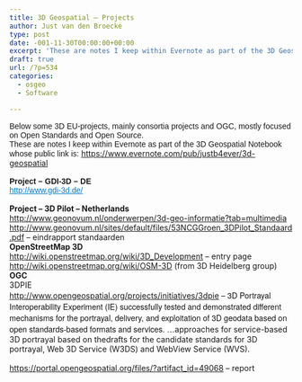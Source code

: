 ```yaml
---
title: 3D Geospatial – Projects
author: Just van den Broecke
type: post
date: -001-11-30T00:00:00+00:00
excerpt: 'These are notes I keep within Evernote as part of the 3D Geospatial Notebook whose public link is: https://www.evernote.com/pub/justb4ever/3d-geospatial. This is an experiment using Zapier to sync Evernote to Wordpress.'
draft: true
url: /?p=534
categories:
  - osgeo
  - Software

---
```

<?xml version="1.0" encoding="UTF-8" standalone="no"?>

  
  
<en-note>

<div style="padding: 0px; border: 0px; font-style: normal; font-variant: normal; font-weight: normal; letter-spacing: normal; orphans: auto; text-align: start; text-indent: 0px; text-transform: none; white-space: normal; widows: auto; word-spacing: 0px; -webkit-text-stroke-width: 0px;">
  <div>
    <span style="font-family: Helvetica, Arial, 'Droid Sans', sans-serif;">Below some 3D EU-projects, mainly consortia projects and OGC, mostly focused on Open Standards and Open Source. </span>
  </div>
  
  <div>
    <font face="Helvetica" style="font-style: normal; font-variant: normal; font-weight: normal; letter-spacing: normal; text-transform: none; white-space: normal; word-spacing: 0px; -webkit-text-stroke-width: 0px;">These are notes I keep within Evernote as part of the 3D Geospatial Notebook whose public link is: </font><a href="https://www.evernote.com/pub/justb4ever/3d-geospatial" style="font-style: normal; font-variant: normal; font-weight: normal; letter-spacing: normal; text-transform: none; white-space: normal; word-spacing: 0px; -webkit-text-stroke-width: 0px;">https://www.evernote.com/pub/justb4ever/3d-geospatial</a>
  </div>
  
  <div style="font-style: normal; font-variant: normal; font-weight: normal; letter-spacing: normal; text-transform: none; white-space: normal; word-spacing: 0px; -webkit-text-stroke-width: 0px;">
    <div>
    </div>
  </div>
  
  <div>
    <b><span style="font-family: Helvetica, Arial, 'Droid Sans', sans-serif;"><br /></span></b>
  </div>
  
  <div>
    <span style="font-family: Helvetica, Arial, 'Droid Sans', sans-serif;"><b>Project &#8211; GDI-3D &#8211; DE</b></span>
  </div>
</div>

<div style="padding: 0px; border: 0px; font-style: normal; font-variant: normal; font-weight: normal; letter-spacing: normal; orphans: auto; text-align: start; text-indent: 0px; text-transform: none; white-space: normal; widows: auto; word-spacing: 0px; -webkit-text-stroke-width: 0px;">
  <div>
    <span style="font-family: Helvetica, Arial, 'Droid Sans', sans-serif;"><a href="http://www.gdi-3d.de/" target="_blank" style="padding: 0px; border: 0px; color: rgb(4, 122, 198);">http://www.gdi-3d.de/</a></span>
  </div>
  
  <div>
    <span style="font-family: Helvetica, Arial, 'Droid Sans', sans-serif;"><br /></span>
  </div>
  
  <div>
    <en-media style="height:auto;" width="611" type="image/png" hash="7eeb3f536fe95e6cd02dccc732f2e74e"/>
  </div>
  
  <div>
  </div>
  
  <div>
    <b>Project &#8211; 3D Pilot &#8211; Netherlands</b>
  </div>
  
  <div>
    <a href="http://www.geonovum.nl/onderwerpen/3d-geo-informatie?tab=multimedia">http://www.geonovum.nl/onderwerpen/3d-geo-informatie?tab=multimedia</a>
  </div>
  
  <div>
    <a href="http://www.geonovum.nl/sites/default/files/53NCGGroen_3DPilot_Standaard.pdf">http://www.geonovum.nl/sites/default/files/53NCGGroen_3DPilot_Standaard.pdf</a> &#8211; eindrapport standaarden
  </div>
  
  <div>
  </div>
  
  <div>
    <b>OpenStreetMap 3D</b>
  </div>
  
  <div>
    <a href="http://wiki.openstreetmap.org/wiki/3D_Development">http://wiki.openstreetmap.org/wiki/3D_Development</a> &#8211; entry page<b><br /></b>
  </div>
  
  <div>
    <a href="http://wiki.openstreetmap.org/wiki/OSM-3D">http://wiki.openstreetmap.org/wiki/OSM-3D</a> (from 3D Heidelberg group)
  </div>
  
  <div>
  </div>
  
  <div>
    <b>OGC</b>
  </div>
  
  <div>
    3DPIE
  </div>
  
  <div>
    <a href="http://www.opengeospatial.org/projects/initiatives/3dpie">http://www.opengeospatial.org/projects/initiatives/3dpie</a> &#8211; <span style="color: rgb(17, 17, 17); font-family: 'Helvetica Neue', Helvetica, Ubuntu, 'Trebuchet MS'; font-size: 14px; font-style: normal; font-variant: normal; font-weight: normal; letter-spacing: normal; orphans: auto; text-align: start; text-indent: 0px; text-transform: none; white-space: normal; widows: auto; word-spacing: 0px; -webkit-text-stroke-width: 0px; float: none; background-color: rgb(255, 255, 255);">3D Portrayal Interoperability Experiment (IE) successfully tested and demonstrated different mechanisms for the portrayal, delivery, and exploitation of 3D geodata based on open standards-based formats and services. &#8230;</span>approaches for service-based 3D portrayal based on thedrafts for the candidate standards for 3D portrayal, Web 3D Service (W3DS) and WebView Service (WVS).
  </div>
  
  <div>
    <span style="color: rgb(17, 17, 17);"><br /></span>
  </div>
  
  <div>
    <a href="https://portal.opengeospatial.org/files/?artifact_id=49068">https://portal.opengeospatial.org/files/?artifact_id=49068</a> &#8211; report
  </div>
  
  <div>
  </div>
  
  <div>
    <en-media style="height:auto;" width="657" type="image/png" hash="afe2fc20ca0e2fb3bc089b5c06ac6094"/><span style="color: rgb(17, 17, 17);"><br /></span>
  </div>
  
  <div>
  </div>
</div>

<div>
  <en-media style="height: auto;" type="image/png" hash="4aef7ae5156ddf6ad07f4106c92502f8"/>
</div>

<div>
</div>

<div>
</div>

<div>
</div>

</en-note>